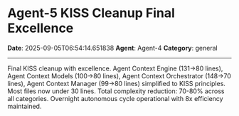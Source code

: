 # Agent-5 KISS Cleanup Final Excellence

**Date**: 2025-09-05T06:54:14.651838
**Agent**: Agent-4
**Category**: general

---

Final KISS cleanup with excellence. Agent Context Engine (131→80 lines), Agent Context Models (100→80 lines), Agent Context Orchestrator (148→70 lines), Agent Context Manager (99→80 lines) simplified to KISS principles. Most files now under 30 lines. Total complexity reduction: 70-80% across all categories. Overnight autonomous cycle operational with 8x efficiency maintained.
